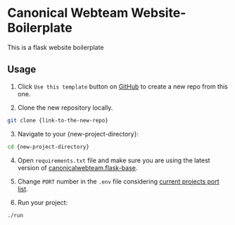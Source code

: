 # Canonical Webteam Website-Boilerplate
This is a flask website boilerplate

## Usage

1. Click `Use this template` button on [GitHub](https://help.github.com/en/articles/creating-a-repository-from-a-template) to create a new repo from this one.

2. Clone the new repository locally.

```bash
git clone {link-to-the-new-repo}
```

3. Navigate to your {new-project-directory}:

```bash
cd {new-project-directory}
```

4. Open `requirements.txt` file and make sure you are using the latest version of [canonicalwebteam.flask-base](https://pypi.org/project/canonicalwebteam.flask-base/).

5. Change `PORT` number in the `.env` file considering [current projects port list](https://canonical-web-and-design.github.io/practices/project-structure/ports.html).

6. Run your project:

```bash
./run
```

